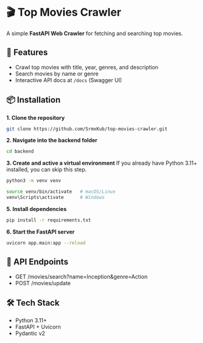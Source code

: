 # 🎬 Top Movies Crawler

A simple **FastAPI Web Crawler** for fetching and searching top movies.


## 🚀 Features
- Crawl top movies with title, year, genres, and description  
- Search movies by name or genre  
- Interactive API docs at `/docs` (Swagger UI)  


## 📦 Installation

**1. Clone the repository**
```bash
git clone https://github.com/SrmxKub/top-movies-crawler.git
```

**2. Navigate into the backend folder**
```bash
cd backend
```

**3. Create and active a virtual environment**
If you already have Python 3.11+ installed, you can skip this step.
```bash
python3 -m venv venv

source venv/bin/activate   # macOS/Linux
venv\Scripts\activate      # Windows
```

**5. Install dependencies**
```bash
pip install -r requirements.txt
```

**6. Start the FastAPI server**
```bash
uvicorn app.main:app --reload
```


## 📡 API Endpoints
- GET  /movies/search?name=Inception&genre=Action
- POST /movies/update


## 🛠️ Tech Stack
- Python 3.11+
- FastAPI + Uvicorn
- Pydantic v2
